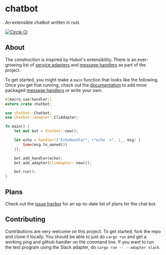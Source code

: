 chatbot
=======

An extensible chatbot written in rust.

[![Circle CI](https://circleci.com/gh/jwilm/chatbot.svg?style=svg)](https://circleci.com/gh/jwilm/chatbot)

## About

The construction is inspired by Hubot's extensibility. There is an ever-growing
list of [service adapters][] and [message handlers][] as part of the project.

To get started, you might make a `main` function that looks like the following.
Once you get that running, check out the [documentation][] to add more packaged
[message handlers][] or write your own.

```rust
#[macro_use(handler)]
extern crate chatbot;

use chatbot::Chatbot;
use chatbot::adapter::CliAdapter;

fn main() {
    let mut bot = Chatbot::new();

    let echo = handler!("EchoHandler", r"echo .+", |_, msg| {
        Some(msg.to_owned())
    });

    bot.add_handler(echo);
    bot.add_adapter(CliAdapter::new());

    bot.run();
}
```

## Plans

Check out the [issue tracker][] for an up-to-date list of plans for the chat
bot.

## Contributing

Contributions are very welcome on this project. To get started, fork the repo
and clone it locally. You should be able to just do `cargo run` and get a
working ping and github handler on the command line. If you want to run the test
program using the Slack adapter, do `cargo run -- --adapter slack`.

[service adapters]: http://chatbot.rs/chatbot/adapter/trait.ChatAdapter.html#implementors
[message handlers]: http://chatbot.rs/chatbot/handler/trait.MessageHandler.html#implementors
[documentation]: http://chatbot.rs/chatbot/
[issue tracker]: https://github.com/jwilm/chatbot/issues
[mio]: https://github.com/carllerche/mio
